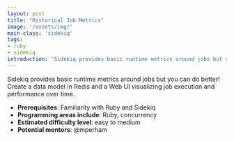```yaml
---
layout: post
title: "Historical Job Metrics"
image: '/assets/img/'
main-class: 'sidekiq'
tags:
- ruby
- sidekiq
introduction: 'Sidekiq provides basic runtime metrics around jobs but you can do better! Create a data model in Redis and a Web UI'
---
```



Sidekiq provides basic runtime metrics around jobs but you can do better!  Create a data model in Redis and a Web UI visualizing job execution and performance over time.

* **Prerequisites**: Familiarity with Ruby and Sidekiq
* **Programming areas include**: Ruby, concurrency
* **Estimated difficulty level**: easy to medium
* **Potential mentors**: @mperham
